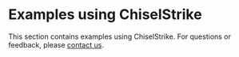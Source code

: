 # Examples using ChiselStrike

This section contains examples using ChiselStrike. For questions or feedback,
please [contact us][1].

[1]: /community/

